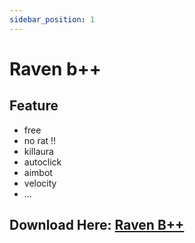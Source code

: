 ```yaml
---
sidebar_position: 1
---
```


# Raven b++

## Feature
- free
- no rat !!
- killaura
- autoclick
- aimbot
- velocity
- ...

## Download Here: [Raven B++](https://k-ov.github.io/download/)
